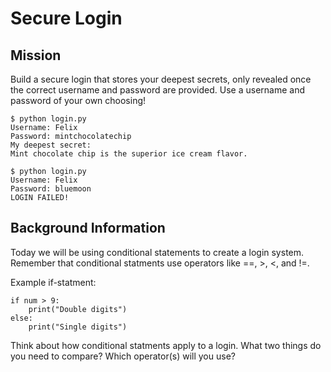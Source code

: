 # Secure Login

## Mission

Build a secure login that stores your deepest secrets, only revealed once the correct username and password are provided. Use a username and password of your own choosing!

```
$ python login.py
Username: Felix
Password: mintchocolatechip
My deepest secret: 
Mint chocolate chip is the superior ice cream flavor.

$ python login.py
Username: Felix
Password: bluemoon
LOGIN FAILED!
```

## Background Information

Today we will be using conditional statements to create a login system. Remember that conditional statments use operators like ==, >, <, and !=.

Example if-statment:

```
if num > 9:
	print("Double digits")
else:
	print("Single digits")
```

Think about how conditional statments apply to a login. What two things do you need to compare? Which operator(s) will you use?
